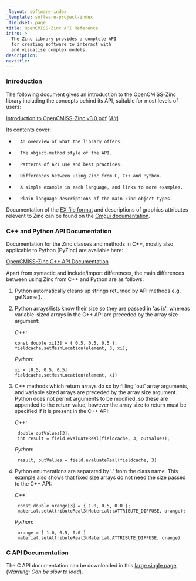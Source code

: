 ```yaml
---
_layout: software-index
_template: software-project-index
_fieldset: page
title: OpenCMISS-Zinc API Reference
intro: >
  The Zinc library provides a complete API
  for creating software to interact with
  and visualise complex models.
description: 
navtitle: 
---
```


### Introduction

The following document gives an introduction to the OpenCMISS-Zinc library including the concepts behind its API, suitable for most levels of users:

[Introduction to OpenCMISS-Zinc v3.0.pdf](http://sourceforge.net/projects/cmiss/files/Documentation/3.0.0/Introduction%20to%20OpenCMISS-Zinc%20v3.0.pdf/download) 
\[[*Alt*](ftp://ftp.bioeng.auckland.ac.nz/cmiss/zinclibrary/release/Introduction%20to%20OpenCMISS-Zinc%20v3.0.pdf)\]

Its contents cover:

 *       An overview of what the library offers.
 *       The object-method style of the API.
 *       Patterns of API use and best practices.
 *       Differences between using Zinc from C, C++ and Python.
 *       A simple example in each language, and links to more examples.
 *       Plain language descriptions of the main Zinc object types.

Documentation of the [EX file format](http://abi-software-book.readthedocs.org/en/latest/Cmgui/CMGUI-ex-file-format-guide.html) and descriptions of graphics attributes relevent to Zinc can be found on the [Cmgui documentation](http://abi-software-book.readthedocs.org/en/latest/Cmgui/index.html).

### C++ and Python API Documentation

Documentation for the Zinc classes and methods in C++, mostly also applicable to Python (PyZinc) are available here:

[OpenCMISS-Zinc C++ API Documentation](http://cmiss.sourceforge.net/)

Apart from syntactic and include/import differences, the main differences between using Zinc from C++ and Python are as follows:

1.  Python automatically cleans up strings returned by API methods e.g. getName().
2.  Python arrays/lists know their size so they are passed in 'as is', whereas variable-sized arrays in the C++ API are preceded by the array size argument:

    *C++:*

        const double xi[3] = { 0.5, 0.5, 0.5 };
        fieldcache.setMeshLocation(element, 3, xi);

    *Python:*

        xi = [0.5, 0.5, 0.5]
        fieldcache.setMeshLocation(element, xi)

3. C++ methods which return arrays do so by filling 'out' array arguments, and variable sized arrays are preceded by the array size argument. Python does not permit arguments to be modified, so these are appended to the return value, however the array size to return must be specified if it is present in the C++ API:

    *C++:*

        double outValues[3];
        int result = field.evaluateReal(fieldcache, 3, outValues);

    *Python:*

        result, outValues = field.evaluateReal(fieldcache, 3)

4. Python enumerations are separated by '.' from the class name. This example also shows that fixed size arrays do not need the size passed to the C++ API:

    *C++:*

        const double orange[3] = { 1.0, 0.5, 0.0 };
        material.setAttributeReal3(Material::ATTRIBUTE_DIFFUSE, orange);

    *Python:*

        orange = [ 1.0, 0.5, 0.0 ]
        material.setAttributeReal3(Material.ATTRIBUTE_DIFFUSE, orange)

### C API Documentation

The C API documentation can be downloaded in this [large single page](capi) (*Warning: Can be slow to load*).
